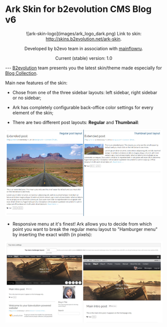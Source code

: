 # Ark Skin for b2evolution CMS Blog v6
<div style="text-align: center;">
![ark-skin-logo](images/ark_logo_dark.png)
Link to skin: <a href="http://skins.b2evolution.net/ark-skin" title="Ark skin">http://skins.b2evolution.net/ark-skin</a>.

Developed by b2evo team in association with <a href="http://mainflowru.com/" title="www.mainflow.ru">mainflowru</a>.

Current (stable) version: 1.0
</div>
---
<a href="http://b2evolution.net/" title="www.b2evolution.net">B2evolution</a> team presents you the latest skin/theme made especially for <a href="http://b2evolution.net/man/about-different-collection-types" title="b2evolution Collections Explanation">Blog Collection</a>.

Main new features of the skin:

- Chose from one of the three sidebar layouts: left sidebar, right sidebar or no sidebar;

- Ark has completely configurable back-office color settings for every element of the skin;

- There are two different post layouts: <strong>Regular</strong> and <strong>Thumbnail</strong>:

![post-layout](images/post-layouts.jpg)

- Responsive menu at it's finest! Ark allows you to decide from which point you want to break the regular menu layout to "Hamburger menu" by inserting the exact width (in pixels):

![hamburger-menu](images/hamburger-menu.jpg)
